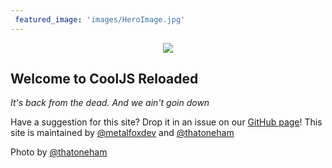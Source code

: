 ```yaml
---
 featured_image: 'images/HeroImage.jpg'
---
```


<div class="homepage-image" style="text-align: center;">
       <img src="/images/HeroImage.png" style="max-width: 100%; height: auto;">
</div>

 ## Welcome to CoolJS Reloaded
 *It's back from the dead. And we ain't goin down*

Have a suggestion for this site? Drop it in an issue on our [GitHub page](https://github.com/metalfoxdev/cjs-reloaded)!
This site is maintained by [@metalfoxdev](https://github.com/metalfoxdev) and [@thatoneham](https://github.com/thatoneham)

Photo by [@thatoneham](https://github.com/thatoneham)
